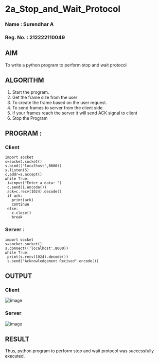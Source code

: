 # 2a_Stop_and_Wait_Protocol

### Name : Surendhar A
### Reg. No. : 212222110049

## AIM 
To write a python program to perform stop and wait protocol

## ALGORITHM
1. Start the program.
2. Get the frame size from the user
3. To create the frame based on the user request.
4. To send frames to server from the client side.
5. If your frames reach the server it will send ACK signal to client
6. Stop the Program
   
## PROGRAM : 
### Client 
```
import socket
s=socket.socket()
s.bind(('localhost',8000))
s.listen(5)
c,addr=s.accept()
while True:
 i=input("Enter a data: ")
 c.send(i.encode())
 ack=c.recv(1024).decode()
 if ack:
   print(ack)
   continue
 else:
   c.close()
   break
```

### Server : 
```
import socket
s=socket.socket()
s.connect(('localhost',8000))
while True:
 print(s.recv(1024).decode())
 s.send("Acknowledgement Recived".encode())
```
## OUTPUT
### Client 
![image](https://github.com/Surendhar6/2a_Stop_and_Wait_Protocol/assets/118352907/3d056930-2354-4532-81aa-6d8fc4440e47)

### Server 
![image](https://github.com/Surendhar6/2a_Stop_and_Wait_Protocol/assets/118352907/b0fee85d-79be-4a5c-82a7-e86479f87ccf)

## RESULT
Thus, python program to perform stop and wait protocol was successfully executed.
